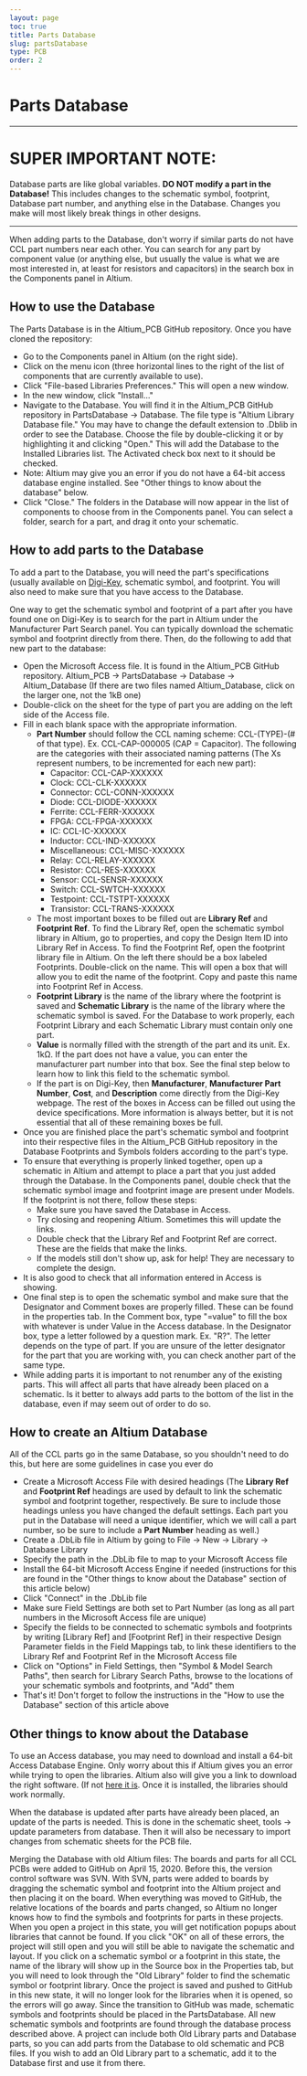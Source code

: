 ```yaml
---
layout: page
toc: true
title: Parts Database
slug: partsDatabase
type: PCB
order: 2
---
```



# Parts Database

******************************************************************************************************************************************************************************
# **SUPER IMPORTANT NOTE:**

Database parts are like global variables. **DO NOT modify a part in the Database!** This includes changes to the schematic symbol, footprint, Database part number, and anything else in the Database. Changes you make will most likely break things in other designs.

******************************************************************************************************************************************************************************

When adding parts to the Database, don't worry if similar parts do not have CCL part numbers near each other. You can search for any part by component value (or anything else, but usually the value is what we are most interested in, at least for resistors and capacitors) in the search box in the Components panel in Altium.

## How to use the Database

The Parts Database is in the Altium_PCB GitHub repository. Once you have cloned the repository:
  - Go to the Components panel in Altium (on the right side).
  - Click on the menu icon (three horizontal lines to the right of the list of components that are currently available to use).
  - Click "File-based Libraries Preferences." This will open a new window.
  - In the new window, click "Install..."
  - Navigate to the Database. You will find it in the Altium_PCB GitHub repository in PartsDatabase -> Database. The file type is "Altium Library Database file." You may have to change the default extension to  .Dblib in order to see the Database. Choose the file by double-clicking it or by highlighting it and clicking "Open." This will add the Database to the Installed Libraries list. The Activated check box next to it should be checked.
  - Note: Altium may give you an error if you do not have a 64-bit access database engine installed. See "Other things to know about the database" below.
  - Click "Close." The folders in the Database will now appear in the list of components to choose from in the Components panel. You can select a folder, search for a part, and drag it onto your schematic.

## How to add parts to the Database

To add a part to the Database, you will need the part's specifications (usually available on [Digi-Key](https://www.digikey.com), schematic symbol, and footprint. You will also need to make sure that you have access to the Database.

One way to get the schematic symbol and footprint of a part after you have found one on Digi-Key is to search for the part in Altium under the Manufacturer Part Search panel. You can typically download the schematic symbol and footprint directly from there. Then, do the following to add that new part to the database:

  - Open the Microsoft Access file.  It is found in the Altium_PCB GitHub repository. Altium_PCB -> PartsDatabase -> Database -> Altium_Database (If there are two files named Altium_Database, click on the larger one, not the 1kB one)
  - Double-click on the sheet for the type of part you are adding on the left side of the Access file.
  - Fill in each blank space with the appropriate information.
    - **Part Number** should follow the CCL naming scheme: CCL-(TYPE)-(# of that type). Ex. CCL-CAP-000005 (CAP = Capacitor). The following are the categories with their associated naming patterns (The Xs represent numbers, to be incremented for each new part):
        * Capacitor: CCL-CAP-XXXXXX
        * Clock: CCL-CLK-XXXXXX
        * Connector: CCL-CONN-XXXXXX
        * Diode: CCL-DIODE-XXXXXX
        * Ferrite: CCL-FERR-XXXXXX
        * FPGA: CCL-FPGA-XXXXXX
        * IC: CCL-IC-XXXXXX
        * Inductor: CCL-IND-XXXXXX
        * Miscellaneous: CCL-MISC-XXXXXX
        * Relay: CCL-RELAY-XXXXXX
        * Resistor: CCL-RES-XXXXXX
        * Sensor: CCL-SENSR-XXXXXX
        * Switch: CCL-SWTCH-XXXXXX
        * Testpoint: CCL-TSTPT-XXXXXX
        * Transistor: CCL-TRANS-XXXXXX
    - The most important boxes to be filled out are **Library Ref** and **Footprint Ref**. To find the Library Ref, open the schematic symbol library in Altium, go to properties, and copy the Design Item ID into Library Ref in Access. To find the Footprint Ref, open the footprint library file in Altium. On the left there should be a box labeled Footprints. Double-click on the name. This will open a box that will allow you to edit the name of the footprint. Copy and paste this name into Footprint Ref in Access.
    - **Footprint Library** is the name of the library where the footprint is saved and **Schematic Library** is the name of the library where the schematic symbol is saved. For the Database to work properly, each Footprint Library and each Schematic Library must contain only one part.
    - **Value** is normally filled with the strength of the part and its unit. Ex. 1kΩ. If the part does not have a value, you can enter the manufacturer part number into that box. See the final step below to learn how to link this field to the schematic symbol.
    - If the part is on Digi-Key, then **Manufacturer**, **Manufacturer Part Number**, **Cost**, and **Description** come directly from the Digi-Key webpage. The rest of the boxes in Access can be filled out using the device specifications. More information is always better, but it is not essential that all of these remaining boxes be full.
  - Once you are finished place the part's schematic symbol and footprint into their respective files in the Altium_PCB GitHub repository in the Database Footprints and Symbols folders according to the part's type.
  - To ensure that everything is properly linked together, open up a schematic in Altium and attempt to place a part that you just added through the Database. In the Components panel, double check that the schematic symbol image and footprint image are present under Models. If the footprint is not there, follow these steps:
    - Make sure you have saved the Database in Access.
    - Try closing and reopening Altium. Sometimes this will update the links.
    - Double check that the Library Ref and Footprint Ref are correct. These are the fields that make the links.
    - If the models still don't show up, ask for help! They are necessary to complete the design.
  - It is also good to check that all information entered in Access is showing.
  - One final step is to open the schematic symbol and make sure that the Designator and Comment boxes are properly filled. These can be found in the properties tab. In the Comment box, type "=value" to fill the box with whatever is under Value in the Access database. In the Designator box, type a letter followed by a question mark. Ex. "R?". The letter depends on the type of part. If you are unsure of the letter designator for the part that you are working with, you can check another part of the same type.
  - While adding parts it is important to not renumber any of the existing parts. This will affect all parts that have already been placed on a schematic. Is it better to always add parts to the bottom of the list in the database, even if may seem out of order to do so. 

## How to create an Altium Database

All of the CCL parts go in the same Database, so you shouldn't need to do this, but here are some guidelines in case you ever do

  - Create a Microsoft Access File with desired headings (The **Library Ref** and **Footprint Ref** headings are used by default to link the schematic symbol and footprint together, respectively. Be sure to include those headings unless you have changed the default settings. Each part you put in the Database will need a unique identifier, which we will call a part number, so be sure to include a **Part Number** heading as well.)
  - Create a .DbLib file in Altium by going to File -> New -> Library -> Database Library
  - Specify the path in the .DbLib file to map to your Microsoft Access file
  - Install the 64-bit Microsoft Access Engine if needed (instructions for this are found in the "Other things to know about the Database" section of this article below)
  - Click "Connect" in the .DbLib file
  - Make sure Field Settings are both set to Part Number (as long as all part numbers in the Microsoft Access file are unique)
  - Specify the fields to be connected to schematic symbols and footprints by writing [Library Ref] and [Footprint Ref] in their respective Design Parameter fields in the Field Mappings tab, to link these identifiers to the Library Ref and Footprint Ref in the Microsoft Access file
  - Click on "Options" in Field Settings, then "Symbol & Model Search Paths", then search for Library Search Paths, browse to the locations of your schematic symbols and footprints, and "Add" them
  - That's it! Don't forget to follow the instructions in the "How to use the Database" section of this article above

## Other things to know about the Database

To use an Access database, you may need to download and install a 64-bit Access Database Engine. Only worry about this if Altium gives you an error while trying to open the libraries. Altium also will give you a link to download the right software. (If not [here it is](https://www.microsoft.com/en-us/download/details.aspx?id=54920). Once it is installed, the libraries should work normally.

When the database is updated after parts have already been placed, an update of the parts is needed. This is done in the schematic sheet, tools -> update parameters from database. Then it will also be necessary to import changes from schematic sheets for the PCB file.

Merging the Database with old Altium files: The boards and parts for all CCL PCBs were added to GitHub on April 15, 2020. Before this, the version control software was SVN. With SVN, parts were added to boards by dragging the schematic symbol and footprint into the Altium project and then placing it on the board. When everything was moved to GitHub, the relative locations of the boards and parts changed, so Altium no longer knows how to find the symbols and footprints for parts in these projects. When you open a project in this state, you will get notification popups about libraries that cannot be found. If you click "OK" on all of these errors, the project will still open and you will still be able to navigate the schematic and layout. If you click on a schematic symbol or a footprint in this state, the name of the library will show up in the Source box in the Properties tab, but you will need to look through the "Old Library" folder to find the schematic symbol or footprint library. Once the project is saved and pushed to GitHub in this new state, it will no longer look for the libraries when it is opened, so the errors will go away. Since the transition to GitHub was made, schematic symbols and footprints should be placed in the PartsDatabase. All new schematic symbols and footprints are found through the database process described above. A project can include both Old Library parts and Database parts, so you can add parts from the Database to old schematic and PCB files. If you wish to add an Old Library part to a schematic, add it to the Database first and use it from there.
